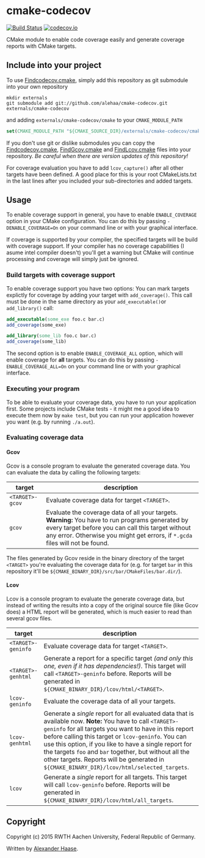 # cmake-codecov

[![Build Status](https://travis-ci.org/alehaa/cmake-codecov.svg?branch=master)](https://travis-ci.org/alehaa/cmake-codecov) [![codecov.io](http://codecov.io/github/alehaa/cmake-codecov/coverage.svg?branch=master)](http://codecov.io/github/alehaa/cmake-codecov?branch=master)

CMake module to enable code coverage easily and generate coverage reports with CMake targets.



## Include into your project

To use [Findcodecov.cmake](cmake/Findcodecov.cmake), simply add this repository as git submodule into your own repository
```Shell
mkdir externals
git submodule add git://github.com/alehaa/cmake-codecov.git externals/cmake-codecov
```
and adding ```externals/cmake-codecov/cmake``` to your ```CMAKE_MODULE_PATH```
```CMake
set(CMAKE_MODULE_PATH "${CMAKE_SOURCE_DIR}/externals/cmake-codecov/cmake" ${CMAKE_MODULE_PATH})
```

If you don't use git or dislike submodules you can copy the [Findcodecov.cmake](cmake/Findcodecov.cmake), [FindGcov.cmake](cmake/FindGcov.cmake) and [FindLcov.cmake](cmake/FindLcov.cmake) files into your repository. *Be careful when there are version updates of this repository!*

For coverage evaluation you have to add ```lcov_capture()``` after all other targets have been defined. A good place for this is your root CMakeLists.txt in the last lines after you included your sub-directories and added targets.


## Usage

To enable coverage support in general, you have to enable ```ENABLE_COVERAGE``` option in your CMake configuration. You can do this by passing ```-DENABLE_COVERAGE=On``` on your command line or with your graphical interface.

If coverage is supported by your compiler, the specified targets will be build with coverage support. If your compiler has no coverage capabilities (I asume intel compiler doesn't) you'll get a warning but CMake will continue processing and coverage will simply just be ignored.


### Build targets with coverage support

To enable coverage support you have two options: You can mark targets explictly for coverage by adding your target with ```add_coverage()```. This call must be done in the same directory as your ```add_executable()```or ```add_library()``` call:
```CMake
add_executable(some_exe foo.c bar.c)
add_coverage(some_exe)

add_library(some_lib foo.c bar.c)
add_coverage(some_lib)
```

The second option is to enable ```ENABLE_COVERAGE_ALL``` option, which will enable coverage for **all** targets. You can do this by passing ```-ENABLE_COVERAGE_ALL=On``` on your command line or with your graphical interface.


### Executing your program

To be able to evaluate your coverage data, you have to run your application first. Some projects include CMake tests - it might me a good idea to execute them now by ```make test```, but you can run your application however you want (e.g. by running ```./a.out```).


### Evaluating coverage data

#### Gcov

Gcov is a console program to evaluate the generated coverage data. You can evaluate the data by calling the following targets:

| target  | description |
|---------|-------------|
|```<TARGET>-gcov```|Evaluate coverage data for target ```<TARGET>```.|
|```gcov```|Evaluate the coverage data of all your targets. **Warning:** You have to run programs generated by every target before you can call this target without any error. Otherwise you might get errors, if ```*.gcda``` files will not be found.|

The files generated by Gcov reside in the binary directory of the target ```<TARGET>``` you're evaluating the coverage data for (e.g. for target ```bar``` in this repository it'll be ```${CMAKE_BINARY_DIR}/src/bar/CMakeFiles/bar.dir/```).


#### Lcov

Lcov is a console program to evaluate the generate coverage data, but instead of writing the results into a copy of the original source file (like Gcov does) a HTML report will be generated, which is much easier to read than several gcov files.

| target  | description |
|---------|-------------|
|```<TARGET>-geninfo```|Evaluate coverage data for target ```<TARGET>```.|
|```<TARGET>-genhtml```|Generate a report for a specific target *(and only this one, even if it has dependencies!)*. This target will call ```<TARGET>-geninfo``` before. Reports will be generated in ```${CMAKE_BINARY_DIR}/lcov/html/<TARGET>```.|
|```lcov-geninfo```|Evaluate the coverage data of all your targets.|
|```lcov-genhtml```|Generate a *single* report for all evaluated data that is available now. **Note:** You have to call ```<TARGET>-geninfo``` for all targets you want to have in this report before calling this target or ```lcov-geninfo```. You can use this option, if you like to have a single report for the targets ```foo``` and ```bar``` together, but without all the other targets. Reports will be generated in ```${CMAKE_BINARY_DIR}/lcov/html/selected_targets```.|
|```lcov```|Generate a *single* report for all targets. This target will call ```lcov-geninfo``` before. Reports will be generated in ```${CMAKE_BINARY_DIR}/lcov/html/all_targets```.|


## Copyright

Copyright (c) 2015 RWTH Aachen University, Federal Republic of Germany.

Written by [Alexander Haase](alexander.haase@rwth-aachen.de).
